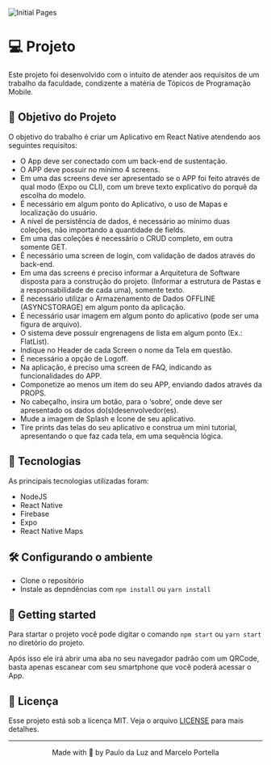 ![Initial Pages](https://user-images.githubusercontent.com/47355769/114093407-7543f580-9891-11eb-86cb-d42908272945.jpg)

# 💻 Projeto
Este projeto foi desenvolvido com o intuito de atender aos requisitos de um trabalho da faculdade, condizente a matéria de Tópicos de Programação Mobile.

## 🚧 Objetivo do Projeto
O objetivo do trabalho é criar um Aplicativo em React Native atendendo aos seguintes requisitos:
- O App deve ser conectado com um back-end de sustentação.
- O APP deve possuir no mínimo 4 screens.
- Em uma das screens deve ser apresentado se o APP foi feito através de qual modo (Expo ou CLI), com um breve texto explicativo do porquê da escolha do modelo.
- É necessário em algum ponto do Aplicativo, o uso de Mapas e localização do usuário.
- A nível de persistência de dados, é necessário ao mínimo duas coleções, não importando a quantidade de fields.
- Em uma das coleções é necessário o CRUD completo, em outra somente GET.
- É necessário uma screen de login, com validação de dados através do back-end.
- Em uma das screens é preciso informar a Arquitetura de Software disposta para   a construção do projeto. (Informar   a   estrutura   de   Pastas   e   a responsabilidade de cada uma), somente texto.
- É necessário utilizar o Armazenamento de Dados OFFLINE (ASYNCSTORAGE) em algum ponto da aplicação.
- É necessário usar imagem em algum ponto do aplicativo (pode ser uma figura de arquivo).
- O sistema deve possuir engrenagens de lista em algum ponto (Ex.: FlatList).
- Indique no Header de cada  Screen o nome da Tela em questão.
- É necessário a opção de Logoff.
- Na aplicação, é preciso uma screen de FAQ, indicando as funcionalidades do APP.
- Componetize ao menos um item do seu APP, enviando dados através da PROPS.
- No cabeçalho, insira um botão, para o ‘sobre’, onde deve ser apresentado os dados do(s)desenvolvedor(es).
- Mude a imagem de Splash e Ícone de seu aplicativo. 
- Tire prints das telas do seu aplicativo e construa um mini tutorial, apresentando o que faz cada tela, em uma sequência lógica.


## 🧪 Tecnologias
As principais tecnologias utilizadas foram:
- NodeJS
- React Native
- Firebase
- Expo
- React Native Maps


## 🛠️ Configurando o ambiente
 - Clone o repositório
 - Instale as depndências com `npm install` ou `yarn install`


## 🚀 Getting started
Para startar o projeto você pode digitar o comando `npm start` ou `yarn start` no diretório do projeto.

Após isso ele irá abrir uma aba no seu navegador padrão com um QRCode, basta apenas escanear com seu smartphone que você poderá acessar o App. 


## 📜 Licença
Esse projeto está sob a licença MIT. Veja o arquivo [LICENSE](https://github.com/paulodaluz/FixMyCar/blob/master/LICENSE) para mais detalhes.

---

<p align="center">Made with 💜 by Paulo da Luz and Marcelo Portella</p>

